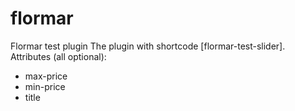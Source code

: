 # flormar
Flormar test plugin
The plugin with shortcode [flormar-test-slider].
Attributes (all optional):
- max-price
- min-price
- title

